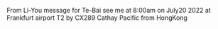 From Li-You 
message for  Te-Bai
see me at 8:00am
on July20 2022 
at Frankfurt airport T2
by CX289 Cathay Pacific 
from HongKong
